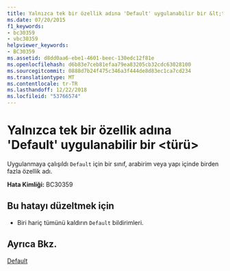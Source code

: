 ```yaml
---
title: Yalnızca tek bir özellik adına 'Default' uygulanabilir bir &lt;türü&gt;
ms.date: 07/20/2015
f1_keywords:
- bc30359
- vbc30359
helpviewer_keywords:
- BC30359
ms.assetid: d8dd0aa6-ebe1-4601-beec-130edc12f81e
ms.openlocfilehash: d6b83e7ceb81efaa79ea83205cb32cdc63028100
ms.sourcegitcommit: 0888d7b24f475c346a3f444de8d83ec1ca7cd234
ms.translationtype: MT
ms.contentlocale: tr-TR
ms.lasthandoff: 12/22/2018
ms.locfileid: "53766574"
---
```

# <a name="default-can-be-applied-to-only-one-property-name-in-a-lttypegt"></a>Yalnızca tek bir özellik adına 'Default' uygulanabilir bir &lt;türü&gt;
Uygulanmaya çalışıldı `Default` için bir sınıf, arabirim veya yapı içinde birden fazla özellik adı.  
  
 **Hata Kimliği:** BC30359  
  
## <a name="to-correct-this-error"></a>Bu hatayı düzeltmek için  
  
-   Biri hariç tümünü kaldırın `Default` bildirimleri.  
  
## <a name="see-also"></a>Ayrıca Bkz.  
 [Default](../../visual-basic/language-reference/modifiers/default.md)
